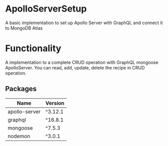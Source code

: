 # ApolloServerSetup
A basic implementation to set up Apollo Server with GraphQL and connect it to MongoDB Atlas

# Functionality 
A implementation to a complete CRUD operation with GraphQL mongoose ApolloServer. You can read, add, update, delete the recipe in CRUD operation. 

## Packages

| Name             | Version                                                                |
| ----------------- | ------------------------------------------------------------------ |
| apollo-server | ^3.12.1 |
| graphql | ^16.8.1 |
| mongoose | ^7.5.3 |
| nodemon | ^3.0.1 |

